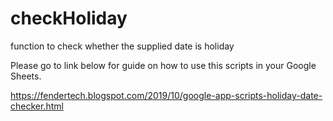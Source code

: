 # checkHoliday
function to check whether the supplied date is holiday

Please go to link below for guide on how to use this scripts in your Google Sheets.

https://fendertech.blogspot.com/2019/10/google-app-scripts-holiday-date-checker.html
